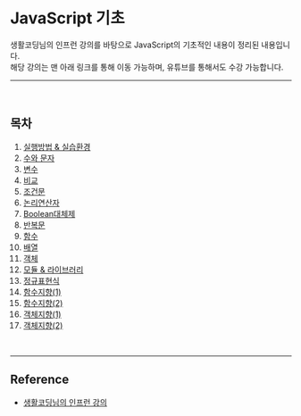 # JavaScript 기초

생활코딩님의 인프런 강의를 바탕으로 JavaScript의 기초적인 내용이 정리된 내용입니다.  
해당 강의는 맨 아래 링크를 통해 이동 가능하며, 유튜브를 통해서도 수강 가능합니다.

---

<br/>

## 목차

1. [실행방법 & 실습환경](https://github.com/Jeong-jj/javascript-self-study/blob/main/archive/Javascript%EA%B8%B0%EC%B4%88/01_%EC%8B%A4%ED%96%89%EB%B0%A9%EB%B2%95%EA%B3%BC_%ED%99%98%EA%B2%BD.md)
2. [수와 문자](https://github.com/Jeong-jj/javascript-self-study/blob/main/archive/Javascript%EA%B8%B0%EC%B4%88/02_%EC%88%AB%EC%9E%90%EC%99%80_%EB%AC%B8%EC%9E%90.md)
3. [변수](https://github.com/Jeong-jj/javascript-self-study/blob/main/archive/Javascript%EA%B8%B0%EC%B4%88/03_%EB%B3%80%EC%88%98.md)
4. [비교](https://github.com/Jeong-jj/javascript-self-study/blob/main/archive/Javascript%EA%B8%B0%EC%B4%88/04_%EB%B9%84%EA%B5%90%EC%97%B0%EC%82%B0%EC%9E%90.md)
5. [조건문](https://github.com/Jeong-jj/javascript-self-study/blob/main/archive/Javascript%EA%B8%B0%EC%B4%88/05_%EC%A1%B0%EA%B1%B4%EB%AC%B8.md)
6. [논리연산자](https://github.com/Jeong-jj/javascript-self-study/blob/main/archive/Javascript%EA%B8%B0%EC%B4%88/06_%EB%85%BC%EB%A6%AC%EC%97%B0%EC%82%B0%EC%9E%90.md)
7. [Boolean대체제](https://github.com/Jeong-jj/javascript-self-study/blob/main/archive/Javascript%EA%B8%B0%EC%B4%88/07_Boolean%EB%8C%80%EC%B2%B4%EC%A0%9C.md)
8. [반복문](https://github.com/Jeong-jj/javascript-self-study/blob/main/archive/Javascript%EA%B8%B0%EC%B4%88/08_%EB%B0%98%EB%B3%B5%EB%AC%B8.md)
9. [함수](https://github.com/Jeong-jj/javascript-self-study/blob/main/archive/Javascript%EA%B8%B0%EC%B4%88/09_%ED%95%A8%EC%88%98.md)
10. [배열](https://github.com/Jeong-jj/javascript-self-study/blob/main/archive/Javascript%EA%B8%B0%EC%B4%88/10_%EB%B0%B0%EC%97%B4.md)
11. [객체](https://github.com/Jeong-jj/javascript-self-study/blob/main/archive/Javascript%EA%B8%B0%EC%B4%88/11_%EA%B0%9D%EC%B2%B4.md)
12. [모듈 & 라이브러리](https://github.com/Jeong-jj/javascript-self-study/blob/main/archive/Javascript%EA%B8%B0%EC%B4%88/12_%EB%AA%A8%EB%93%88%EA%B3%BC_%EB%9D%BC%EC%9D%B4%EB%B8%8C%EB%9F%AC%EB%A6%AC.md)
13. [정규표현식](https://github.com/Jeong-jj/javascript-self-study/blob/main/archive/Javascript%EA%B8%B0%EC%B4%88/13_%EC%A0%95%EA%B7%9C%ED%91%9C%ED%98%84%EC%8B%9D.md)
14. [함수지향(1)](https://github.com/Jeong-jj/javascript-self-study/blob/main/archive/Javascript%EA%B8%B0%EC%B4%88/14.1_%ED%95%A8%EC%88%98%EC%A7%80%ED%96%A5(1).md)
15. [함수지향(2)](https://github.com/Jeong-jj/javascript-self-study/blob/main/archive/Javascript%EA%B8%B0%EC%B4%88/14.2_%ED%95%A8%EC%88%98%EC%A7%80%ED%96%A5(2).md)
16. [객체지향(1)](https://github.com/Jeong-jj/javascript-self-study/blob/main/archive/Javascript%EA%B8%B0%EC%B4%88/15.1_%EA%B0%9D%EC%B2%B4%EC%A7%80%ED%96%A5(1).md)
17. [객체지향(2)](https://github.com/Jeong-jj/javascript-self-study/blob/main/archive/Javascript%EA%B8%B0%EC%B4%88/15.2_%EA%B0%9D%EC%B2%B4%EC%A7%80%ED%96%A5(2).md)

<br/>

---

## Reference

- [생활코딩님의 인프런 강의](https://www.inflearn.com/course/%EC%A7%80%EB%B0%94%EC%8A%A4%ED%81%AC%EB%A6%BD%ED%8A%B8-%EC%96%B8%EC%96%B4-%EA%B8%B0%EB%B3%B8)